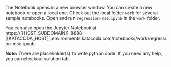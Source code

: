 The Notebook opens in a new browser window. You can create a new notebook or open a local one. Check out the local folder `work` for several sample notebooks. Open and run `regression-mse.ipynb` in the `work` folder.

You can also open the Jupyter Notebook at https://[[HOST_SUBDOMAIN]]-8888-[[KATACODA_HOST]].environments.katacoda.com/notebooks/work/regression-mse.ipynb

**Note:**
There are placeholder(s) to write python code. If you need any help, you can checkout solution tab.
